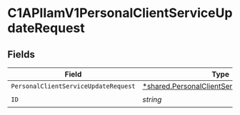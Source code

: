 # C1APIIamV1PersonalClientServiceUpdateRequest


## Fields

| Field                                                                                                          | Type                                                                                                           | Required                                                                                                       | Description                                                                                                    |
| -------------------------------------------------------------------------------------------------------------- | -------------------------------------------------------------------------------------------------------------- | -------------------------------------------------------------------------------------------------------------- | -------------------------------------------------------------------------------------------------------------- |
| `PersonalClientServiceUpdateRequest`                                                                           | [*shared.PersonalClientServiceUpdateRequest](../../../pkg/models/shared/personalclientserviceupdaterequest.md) | :heavy_minus_sign:                                                                                             | N/A                                                                                                            |
| `ID`                                                                                                           | *string*                                                                                                       | :heavy_check_mark:                                                                                             | N/A                                                                                                            |